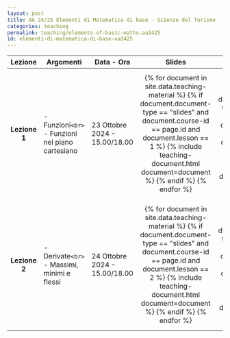 ```yaml
---
layout: post
title: AA 24/25 Elementi di Matematica di base - Scienze del Turismo
categories: teaching
permalink: teaching/elements-of-basic-maths-aa2425
id: elementi-di-matematica-di-base-aa2425
---
```

<!--more-->

|       Lezione       | Argomenti                                           | Data - Ora                    |                                                                                                                    Slides                                                                                                                    |                                                                                                               Esercizi proposti                                                                                                               |
| :-----------------: | --------------------------------------------------- | ----------------------------- | :------------------------------------------------------------------------------------------------------------------------------------------------------------------------------------------------------------------------------------------: | :--------------------------------------------------------------------------------------------------------------------------------------------------------------------------------------------------------------------------------------------: |
| **Lezione 1** | - Funzioni`<br>`  - Funzioni nel piano cartesiano | 23 Ottobre 2024 - 15.00/18.00 | {% for document in site.data.teaching-material %}  {% if document.document-type == "slides" and document.course-id == page.id and document.lesson == 1 %}  {% include teaching-document.html document=document %}  {% endif %}  {% endfor %} | {% for document in site.data.teaching-material %}  {% if document.document-type == "exercises" and document.course-id == page.id and document.lesson == 1 %}  {% include teaching-document.html document=document %} {% endif %}  {% endfor %} |
| **Lezione 2** | - Derivate`<br>`  - Massimi, minimi e flessi      | 24 Ottobre 2024 - 15.00/18.00 | {% for document in site.data.teaching-material %}  {% if document.document-type == "slides" and document.course-id == page.id and document.lesson == 2 %}  {% include teaching-document.html document=document %}  {% endif %}  {% endfor %} | {% for document in site.data.teaching-material %}  {% if document.document-type == "exercises" and document.course-id == page.id and document.lesson == 2 %}  {% include teaching-document.html document=document %} {% endif %}  {% endfor %} |
